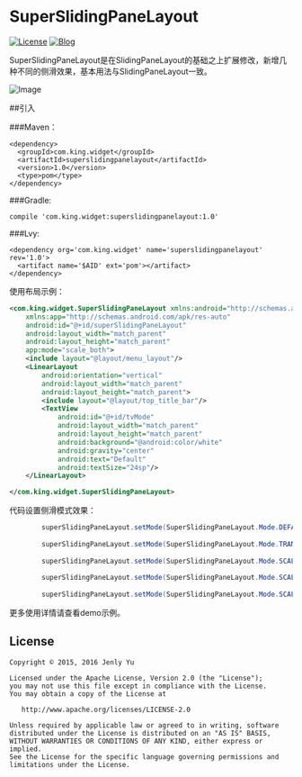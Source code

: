 # SuperSlidingPaneLayout
[![License](https://img.shields.io/badge/license-Apche%202.0-blue.svg)](http://www.apache.org/licenses/LICENSE-2.0)
[![Blog](https://img.shields.io/badge/blog-Jenly-9933CC.svg)](http://blog.csdn.net/jenly121)

SuperSlidingPaneLayout是在SlidingPaneLayout的基础之上扩展修改，新增几种不同的侧滑效果，基本用法与SlidingPaneLayout一致。

![Image](https://github.com/jenly1314/SuperSlidingPaneLayout/blob/master/GIF.gif)


##引入

###Maven：
```
<dependency>
  <groupId>com.king.widget</groupId>
  <artifactId>superslidingpanelayout</artifactId>
  <version>1.0</version>
  <type>pom</type>
</dependency>
```
###Gradle:
```
compile 'com.king.widget:superslidingpanelayout:1.0'
```
###Lvy:
```
<dependency org='com.king.widget' name='superslidingpanelayout' rev='1.0'>
  <artifact name='$AID' ext='pom'></artifact>
</dependency>
```

使用布局示例：
```Xml
<com.king.widget.SuperSlidingPaneLayout xmlns:android="http://schemas.android.com/apk/res/android"
    xmlns:app="http://schemas.android.com/apk/res-auto"
    android:id="@+id/superSlidingPaneLayout"
    android:layout_width="match_parent"
    android:layout_height="match_parent"
    app:mode="scale_both">
    <include layout="@layout/menu_layout"/>
    <LinearLayout
        android:orientation="vertical"
        android:layout_width="match_parent"
        android:layout_height="match_parent">
        <include layout="@layout/top_title_bar"/>
        <TextView
            android:id="@+id/tvMode"
            android:layout_width="match_parent"
            android:layout_height="match_parent"
            android:background="@android:color/white"
            android:gravity="center"
            android:text="Default"
            android:textSize="24sp"/>
    </LinearLayout>

</com.king.widget.SuperSlidingPaneLayout>
```


代码设置侧滑模式效果：
```Java
        superSlidingPaneLayout.setMode(SuperSlidingPaneLayout.Mode.DEFAULT);
        
        superSlidingPaneLayout.setMode(SuperSlidingPaneLayout.Mode.TRANSLATION);
        
        superSlidingPaneLayout.setMode(SuperSlidingPaneLayout.Mode.SCALE_MENU);
        
        superSlidingPaneLayout.setMode(SuperSlidingPaneLayout.Mode.SCALE_PANEL);
        
        superSlidingPaneLayout.setMode(SuperSlidingPaneLayout.Mode.SCALE_BOTH);
```

更多使用详情请查看demo示例。

## License

    Copyright © 2015, 2016 Jenly Yu 

    Licensed under the Apache License, Version 2.0 (the "License");
    you may not use this file except in compliance with the License.
    You may obtain a copy of the License at

       http://www.apache.org/licenses/LICENSE-2.0

    Unless required by applicable law or agreed to in writing, software
    distributed under the License is distributed on an "AS IS" BASIS,
    WITHOUT WARRANTIES OR CONDITIONS OF ANY KIND, either express or implied.
    See the License for the specific language governing permissions and
    limitations under the License.
